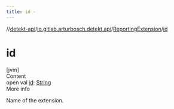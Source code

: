 ```yaml
---
title: id -
---
```

//[detekt-api](../../index.md)/[io.gitlab.arturbosch.detekt.api](../index.md)/[ReportingExtension](index.md)/[id](id.md)



# id  
[jvm]  
Content  
open val [id](id.md): [String](https://kotlinlang.org/api/latest/jvm/stdlib/kotlin/-string/index.html)  
More info  


Name of the extension.

  



